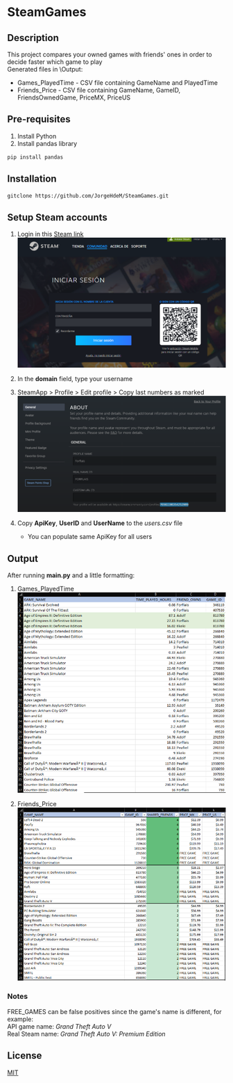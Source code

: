 # SteamGames
## Description
This project compares your owned games with friends' ones in order to decide faster which game to play  
Generated files in \Output:  
- Games_PlayedTime - CSV file containing GameName and PlayedTime
- Friends_Price - CSV file containing GameName, GameID, FriendsOwnedGame, PriceMX, PriceUS
## Pre-requisites
1. Install Python
2. Install pandas library
```bash
pip install pandas
```
## Installation
```bash
gitclone https://github.com/JorgeHdeM/SteamGames.git
```

## Setup Steam accounts
1. Login in this [Steam link](https://steamcommunity.com/login/home/?goto=%2Fdev%2Fapikey)  
![alt text](https://github.com/JorgeHdeM/SteamGames/blob/develop/src/assets/SteamKey.png)
  
2. In the **domain** field, type your username
3. SteamApp > Profile > Edit profile > Copy last numbers as marked  
![alt text](https://github.com/JorgeHdeM/SteamGames/blob/develop/src/assets/SteamProfile2.png)
  
4. Copy **ApiKey**, **UserID** and **UserName** to the *users.csv* file
    - You can populate same ApiKey for all users

## Output
After running **main.py** and a little formatting:
1. Games_PlayedTime  
![alt text](https://github.com/JorgeHdeM/SteamGames/blob/develop/src/assets/Games_PlayedTime_Demo.png)

2. Friends_Price  
![alt text](https://github.com/JorgeHdeM/SteamGames/blob/develop/src/assets/Games_Price_Demo.png)

### Notes
FREE_GAMES can be false positives since the game's name is different, for example:  
API game name: *Grand Theft Auto V*  
Real Steam name: *Grand Theft Auto V: Premium Edition*

## License
[MIT](https://choosealicense.com/licenses/mit/)
